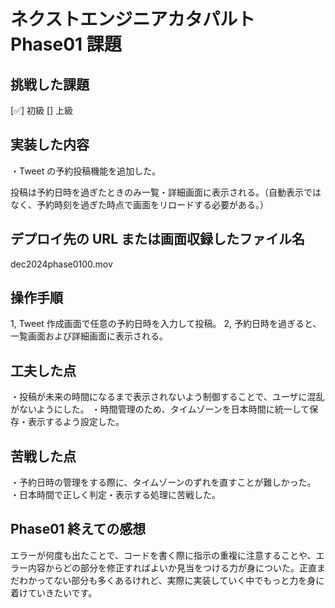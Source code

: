 # ネクストエンジニアカタパルト Phase01 課題

## 挑戦した課題

[✅] 初級
[] 上級

## 実装した内容

・Tweet の予約投稿機能を追加した。

投稿は予約日時を過ぎたときのみ一覧・詳細画面に表示される。（自動表示ではなく、予約時刻を過ぎた時点で画面をリロードする必要がある。）

## デプロイ先の URL または画面収録したファイル名

dec2024phase0100.mov

## 操作手順

1, Tweet 作成画面で任意の予約日時を入力して投稿。
2, 予約日時を過ぎると、一覧画面および詳細画面に表示される。

## 工夫した点

・投稿が未来の時間になるまで表示されないよう制御することで、ユーザに混乱がないようにした。
・時間管理のため、タイムゾーンを日本時間に統一して保存・表示するよう設定した。

## 苦戦した点

・予約日時の管理をする際に、タイムゾーンのずれを直すことが難しかった。
・日本時間で正しく判定・表示する処理に苦戦した。

## Phase01 終えての感想
エラーが何度も出たことで、コードを書く際に指示の重複に注意することや、エラー内容からどの部分を修正すればよいか見当をつける力が身についた。正直まだわかってない部分も多くあるけれど、実際に実装していく中でもっと力を身に着けていきたいです。
